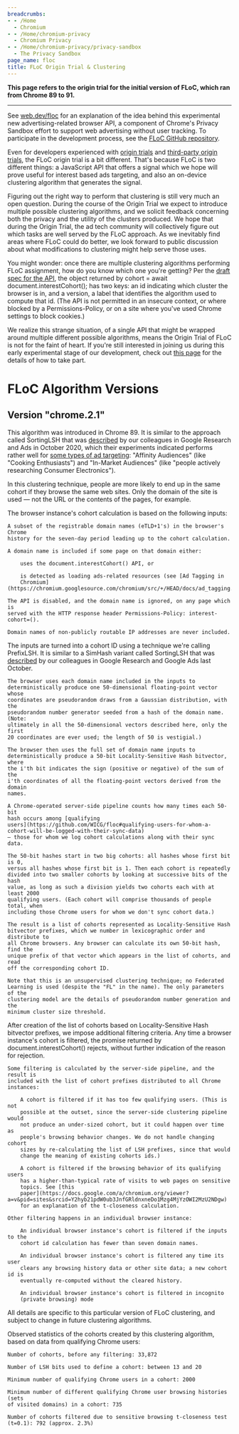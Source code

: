 ```yaml
---
breadcrumbs:
- - /Home
  - Chromium
- - /Home/chromium-privacy
  - Chromium Privacy
- - /Home/chromium-privacy/privacy-sandbox
  - The Privacy Sandbox
page_name: floc
title: FLoC Origin Trial & Clustering
---
```


**This page refers to the origin trial for the initial version of FLoC, which
ran from Chrome 89 to 91.**

---

See [web.dev/floc](https://web.dev/floc) for an explanation of the idea behind
this experimental new advertising-related browser API, a component of Chrome's
Privacy Sandbox effort to support web advertising without user tracking. To
participate in the development process, see the [FLoC GitHub
repository](https://github.com/WICG/floc).

Even for developers experienced with [origin
trials](https://web.dev/origin-trials/) and [third-party origin
trials](https://web.dev/third-party-origin-trials/), the FLoC origin trial is a
bit different. That's because FLoC is two different things: a JavaScript API
that offers a signal which we hope will prove useful for interest based ads
targeting, and also an on-device clustering algorithm that generates the signal.

Figuring out the right way to perform that clustering is still very much an open
question. During the course of the Origin Trial we expect to introduce multiple
possible clustering algorithms, and we solicit feedback concerning both the
privacy and the utility of the clusters produced. We hope that during the Origin
Trial, the ad tech community will collectively figure out which tasks are well
served by the FLoC approach. As we inevitably find areas where FLoC could do
better, we look forward to public discussion about what modifications to
clustering might help serve those uses.

You might wonder: once there are multiple clustering algorithms performing FLoC
assignment, how do you know which one you're getting? Per the [draft spec for
the API](https://wicg.github.io/floc/), the object returned by cohort = await
document.interestCohort(); has two keys: an id indicating which cluster the
browser is in, and a version, a label that identifies the algorithm used to
compute that id. (The API is not permitted in an insecure context, or where
blocked by a Permissions-Policy, or on a site where you've used Chrome settings
to block cookies.)

We realize this strange situation, of a single API that might be wrapped around
multiple different possible algorithms, means the Origin Trial of FLoC is not
for the faint of heart. If you're still interested in joining us during this
early experimental stage of our development, check out [this
page](https://developer.chrome.com/blog/floc/) for the details of how to take
part.

# FLoC Algorithm Versions

## Version "chrome.2.1"

This algorithm was introduced in Chrome 89. It is similar to the approach called
SortingLSH that was
[described](https://github.com/google/ads-privacy/blob/master/proposals/FLoC/FLOC-Whitepaper-Google.pdf)
by our colleagues in Google Research and Ads in October 2020, which their
experiments indicated performs rather well for [some types of ad
targeting](https://blog.google/products/ads-commerce/2021-01-privacy-sandbox/#jump-content:~:text=in%2Dmarket%20and%20affinity%20Google%20Audiences):
"Affinity Audiences" (like "Cooking Enthusiasts") and "In-Market Audiences"
(like "people actively researching Consumer Electronics").

In this clustering technique, people are more likely to end up in the same
cohort if they browse the same web sites. Only the domain of the site is used —
not the URL or the contents of the pages, for example.

The browser instance's cohort calculation is based on the following inputs:

    A subset of the registrable domain names (eTLD+1's) in the browser's Chrome
    history for the seven-day period leading up to the cohort calculation.

    A domain name is included if some page on that domain either:

        uses the document.interestCohort() API, or

        is detected as loading ads-related resources (see [Ad Tagging in
        Chromium](https://chromium.googlesource.com/chromium/src/+/HEAD/docs/ad_tagging.md)).

    The API is disabled, and the domain name is ignored, on any page which is
    served with the HTTP response header Permissions-Policy: interest-cohort=().

    Domain names of non-publicly routable IP addresses are never included.

The inputs are turned into a cohort ID using a technique we're calling
PrefixLSH. It is similar to a SimHash variant called SortingLSH that was
[described](https://github.com/google/ads-privacy/blob/master/proposals/FLoC/FLOC-Whitepaper-Google.pdf)
by our colleagues in Google Research and Google Ads last October.

    The browser uses each domain name included in the inputs to
    deterministically produce one 50-dimensional floating-point vector whose
    coordinates are pseudorandom draws from a Gaussian distribution, with the
    pseudorandom number generator seeded from a hash of the domain name. (Note:
    ultimately in all the 50-dimensional vectors described here, only the first
    20 coordinates are ever used; the length of 50 is vestigial.)

    The browser then uses the full set of domain name inputs to
    deterministically produce a 50-bit Locality-Sensitive Hash bitvector, where
    the i'th bit indicates the sign (positive or negative) of the sum of the
    i'th coordinates of all the floating-point vectors derived from the domain
    names.

    A Chrome-operated server-side pipeline counts how many times each 50-bit
    hash occurs among [qualifying
    users](https://github.com/WICG/floc#qualifying-users-for-whom-a-cohort-will-be-logged-with-their-sync-data)
    — those for whom we log cohort calculations along with their sync data.

    The 50-bit hashes start in two big cohorts: all hashes whose first bit is 0,
    versus all hashes whose first bit is 1. Then each cohort is repeatedly
    divided into two smaller cohorts by looking at successive bits of the hash
    value, as long as such a division yields two cohorts each with at least 2000
    qualifying users. (Each cohort will comprise thousands of people total, when
    including those Chrome users for whom we don't sync cohort data.)

    The result is a list of cohorts represented as Locality-Sensitive Hash
    bitvector prefixes, which we number in lexicographic order and distribute to
    all Chrome browsers. Any browser can calculate its own 50-bit hash, find the
    unique prefix of that vector which appears in the list of cohorts, and read
    off the corresponding cohort ID.

    Note that this is an unsupervised clustering technique; no Federated
    Learning is used (despite the "FL" in the name). The only parameters of the
    clustering model are the details of pseudorandom number generation and the
    minimum cluster size threshold.

After creation of the list of cohorts based on Locality-Sensitive Hash bitvector
prefixes, we impose additional filtering criteria. Any time a browser instance's
cohort is filtered, the promise returned by document.interestCohort() rejects,
without further indication of the reason for rejection.

    Some filtering is calculated by the server-side pipeline, and the result is
    included with the list of cohort prefixes distributed to all Chrome
    instances:

        A cohort is filtered if it has too few qualifying users. (This is not
        possible at the outset, since the server-side clustering pipeline would
        not produce an under-sized cohort, but it could happen over time as
        people's browsing behavior changes. We do not handle changing cohort
        sizes by re-calculating the list of LSH prefixes, since that would
        change the meaning of existing cohorts ids.)

        A cohort is filtered if the browsing behavior of its qualifying users
        has a higher-than-typical rate of visits to web pages on sensitive
        topics. See [this
        paper](https://docs.google.com/a/chromium.org/viewer?a=v&pid=sites&srcid=Y2hyb21pdW0ub3JnfGRldnxneDo1Mzg4MjYzOWI2MzU2NDgw)
        for an explanation of the t-closeness calculation.

    Other filtering happens in an individual browser instance:

        An individual browser instance's cohort is filtered if the inputs to the
        cohort id calculation has fewer than seven domain names.

        An individual browser instance's cohort is filtered any time its user
        clears any browsing history data or other site data; a new cohort id is
        eventually re-computed without the cleared history.

        An individual browser instance's cohort is filtered in incognito
        (private browsing) mode

All details are specific to this particular version of FLoC clustering, and
subject to change in future clustering algorithms.

Observed statistics of the cohorts created by this clustering algorithm, based
on data from qualifying Chrome users:

    Number of cohorts, before any filtering: 33,872

    Number of LSH bits used to define a cohort: between 13 and 20

    Minimum number of qualifying Chrome users in a cohort: 2000

    Minimum number of different qualifying Chrome user browsing histories (sets
    of visited domains) in a cohort: 735

    Number of cohorts filtered due to sensitive browsing t-closeness test
    (t=0.1): 792 (approx. 2.3%)
